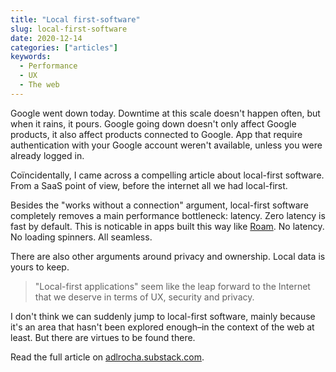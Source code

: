 ```yaml
---
title: "Local first-software"
slug: local-first-software
date: 2020-12-14
categories: ["articles"]
keywords:
  - Performance
  - UX
  - The web
---
```


Google went down today. Downtime at this scale doesn't happen often, but when it rains, it pours. Google going down doesn't only affect Google products, it also affect products connected to Google. App that require authentication with your Google account weren't available, unless you were already logged in.

Coïncidentally, I came across a compelling article about local-first software. From a SaaS point of view, before the internet all we had local-first.

<!--more-->

Besides the "works without a connection" argument, local-first software completely removes a main performance bottleneck: latency. Zero latency is fast by default. This is noticable in apps built this way like [Roam](https://roamresearch.net). No latency. No loading spinners. All seamless.

There are also other arguments around privacy and ownership. Local data is yours to keep.

> "Local-first applications" seem like the leap forward to the Internet that we deserve in terms of UX, security and privacy.

I don't think we can suddenly jump to local-first software, mainly because it's an area that hasn't been explored enough–in the context of the web at least. But there are virtues to be found there.

Read the full article on [adlrocha.substack.com](https://adlrocha.substack.com/p/adlrocha-what-if-we-had-local-first).
